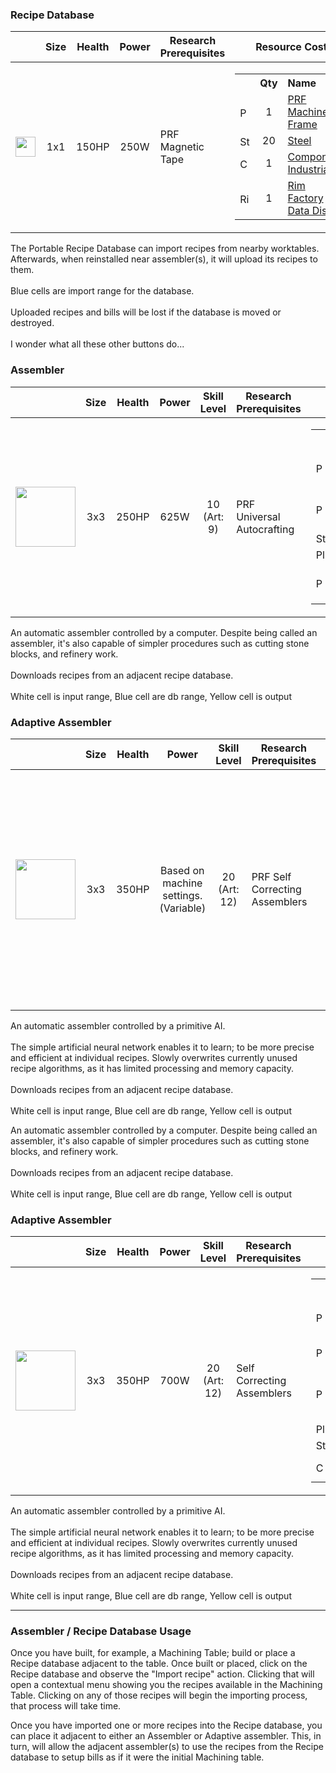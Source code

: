 ### Recipe Database

|   | Size | Health | Power | Research Prerequisites | Resource Cost |
| - | ---- | ------ | ------------- | ---------------------- | ------------- |
| <img src="https://github.com/zymex22/Project-RimFactory-Revived/raw/master/Textures/SAL3/DISK_HARDWARE4_north.png?raw=true" width="32" height="32" /> | <div align="center">1x1</div> | <div align="center">150HP</div> | <div align="center">250W</div> | PRF Magnetic Tape | <table frame="box" border="0" cellspacing="0" cellpadding="0"><tr><th>&nbsp;</th><th align="center">Qty</th><th align="left">Name</th></tr><tr><td><img src="https://github.com/zymex22/Project-RimFactory-Revived/raw/master/Textures/Common/MachineFrame.png?raw=true" width="16" alt="PRF Machine Frame" /></td><td align="center">1</td><td align="left"><a href="https://github.com/zymex22/Project-RimFactory-Revived/wiki//Construction-and-Crafting-Resources#machine-frame">PRF Machine Frame</a></td></tr><tr><td><img src="https://github.com/zymex22/Project-RimFactory-Revived/raw/master/Textures/c/c9/Steel.png" width="16" alt="Steel" /></td><td align="center">20</td><td align="left"><a href="https://github.com/zymex22/Project-RimFactory-Revived/raw/master/Textures/Steel">Steel</a></td></tr><tr><td><img src="https://github.com/zymex22/Project-RimFactory-Revived/raw/master/Textures/4/40/Component.png" width="16" alt="Component Industrial" /></td><td align="center">1</td><td align="left"><a href="https://github.com/zymex22/Project-RimFactory-Revived/raw/master/Textures/Component">Component Industrial</a></td></tr><tr><td><img src="https://github.com/zymex22/Project-RimFactory-Revived/raw/master/Textures/SAL3/datadisk.png?raw=true" width="16" alt="Rim Factory Data Disk" /></td><td align="center">1</td><td align="left"><a href="https://github.com/zymex22/Project-RimFactory-Revived/wiki//Construction-and-Crafting-Resources#recipe-data-disk">Rim Factory Data Disk</a></td></tr></table> |

The Portable Recipe Database can import recipes from nearby worktables. Afterwards, when reinstalled near assembler(s), it will upload its recipes to them.<br /><br />Blue cells are import range for the database.<br /><br />Uploaded recipes and bills will be lost if the database is moved or destroyed.<br /><br />I wonder what all these other buttons do...

### Assembler

|   | Size | Health | Power | Skill Level | Research Prerequisites | Resource Cost |
| - | ---- | ------ | ------------- | ----------- | ---------------------- | ------------- |
| <img src="https://github.com/zymex22/Project-RimFactory-Revived/raw/master/Textures/SAL3/smart_assembler.png?raw=true" width="96" height="96" /> | <div align="center">3x3</div> | <div align="center">250HP</div> | <div align="center">625W</div> | <div align="center">10 (Art: 9)</div> | PRF Universal Autocrafting | <table frame="box" border="0" cellspacing="0" cellpadding="0"><tr><th>&nbsp;</th><th align="center">Qty</th><th align="left">Name</th></tr><tr><td><img src="https://github.com/zymex22/Project-RimFactory-Revived/raw/master/Textures/Common/RoboticArm.png?raw=true" width="16" alt="PRF Robotic Arm" /></td><td align="center">2</td><td align="left"><a href="https://github.com/zymex22/Project-RimFactory-Revived/wiki//Construction-and-Crafting-Resources#robotic-arm">PRF Robotic Arm</a></td></tr><tr><td><img src="https://github.com/zymex22/Project-RimFactory-Revived/raw/master/Textures/Common/MachineFrame.png?raw=true" width="16" alt="PRF Machine Frame" /></td><td align="center">1</td><td align="left"><a href="https://github.com/zymex22/Project-RimFactory-Revived/wiki//Construction-and-Crafting-Resources#machine-frame">PRF Machine Frame</a></td></tr><tr><td><img src="https://github.com/zymex22/Project-RimFactory-Revived/raw/master/Textures/c/c9/Steel.png" width="16" alt="Steel" /></td><td align="center">120</td><td align="left"><a href="https://github.com/zymex22/Project-RimFactory-Revived/raw/master/Textures/Steel">Steel</a></td></tr><tr><td><img src="https://github.com/zymex22/Project-RimFactory-Revived/raw/master/Textures/c/c5/Plasteel.png" width="16" alt="Plasteel" /></td><td align="center">10</td><td align="left"><a href="https://github.com/zymex22/Project-RimFactory-Revived/raw/master/Textures/Plasteel">Plasteel</a></td></tr><tr><td><img src="https://github.com/zymex22/Project-RimFactory-Revived/raw/master/Textures/Common/WeakAICore.png?raw=true" width="16" alt="PRF Weak AI Chip" /></td><td align="center">1</td><td align="left"><a href="https://github.com/zymex22/Project-RimFactory-Revived/wiki//Construction-and-Crafting-Resources#weak-ai-chip">PRF Weak AI Chip</a></td></tr></table> |

An automatic assembler controlled by a computer. Despite being called an assembler, it's also capable of simpler procedures such as cutting stone blocks, and refinery work.<br /><br />Downloads recipes from an adjacent recipe database.<br /><br />White cell is input range, Blue cell are db range, Yellow cell is output

### Adaptive Assembler

|   | Size | Health | Power | Skill Level | Research Prerequisites | Resource Cost |
| - | ---- | ------ | ------------- | ----------- | ---------------------- | ------------- |
| <img src="https://github.com/zymex22/Project-RimFactory-Revived/raw/master/Textures/SAL3/correcting_assembler.png?raw=true" width="96" height="96" /> | <div align="center">3x3</div> | <div align="center">350HP</div> | <div align="center">Based on machine settings.<br />(Variable)</div> | <div align="center">20 (Art: 12)</div> | PRF Self Correcting Assemblers | <table frame="box" border="0" cellspacing="0" cellpadding="0"><tr><th>&nbsp;</th><th align="center">Qty</th><th align="left">Name</th></tr><tr><td><img src="https://github.com/zymex22/Project-RimFactory-Revived/raw/master/Textures/Common/RoboticArm.png?raw=true" width="16" alt="PRF Robotic Arm" /></td><td align="center">2</td><td align="left"><a href="https://github.com/zymex22/Project-RimFactory-Revived/wiki//Construction-and-Crafting-Resources#robotic-arm">PRF Robotic Arm</a></td></tr><tr><td>PRF Advanced AI Chip</td></tr><tr><td><img src="https://github.com/zymex22/Project-RimFactory-Revived/raw/master/Textures/Common/MachineFrameLarge.png?raw=true" width="16" alt="PRF Machine Frame Large" /></td><td align="center">1</td><td align="left"><a href="https://github.com/zymex22/Project-RimFactory-Revived/wiki//Construction-and-Crafting-Resources#adv-machine-frame">PRF Machine Frame Large</a></td></tr><tr><td><img src="https://github.com/zymex22/Project-RimFactory-Revived/raw/master/Textures/c/c5/Plasteel.png" width="16" alt="Plasteel" /></td><td align="center">10</td><td align="left"><a href="https://github.com/zymex22/Project-RimFactory-Revived/raw/master/Textures/Plasteel">Plasteel</a></td></tr><tr><td><img src="https://github.com/zymex22/Project-RimFactory-Revived/raw/master/Textures/c/c9/Steel.png" width="16" alt="Steel" /></td><td align="center">150</td><td align="left"><a href="https://github.com/zymex22/Project-RimFactory-Revived/raw/master/Textures/Steel">Steel</a></td></tr><tr><td><img src="https://github.com/zymex22/Project-RimFactory-Revived/raw/master/Textures/4/40/Component.png" width="16" alt="Component Industrial" /></td><td align="center">2</td><td align="left"><a href="https://github.com/zymex22/Project-RimFactory-Revived/raw/master/Textures/Component">Component Industrial</a></td></tr></table> |

An automatic assembler controlled by a primitive AI.<br /><br />The simple artificial neural network enables it to learn; to be more precise and efficient at individual recipes. Slowly overwrites currently unused recipe algorithms, as it has limited processing and memory capacity.<br /><br />Downloads recipes from an adjacent recipe database.<br /><br />White cell is input range, Blue cell are db range, Yellow cell is output



An automatic assembler controlled by a computer. Despite being called an assembler, it's also capable of simpler procedures such as cutting stone blocks, and refinery work.<br /><br />Downloads recipes from an adjacent recipe database.<br /><br />White cell is input range, Blue cell are db range, Yellow cell is output

### Adaptive Assembler

|   | Size | Health | Power | Skill Level | Research Prerequisites | Resource Cost |
| - | ---- | ------ | ------------- | ----------- | ---------------------- | ------------- |
| <img src="https://github.com/zymex22/Project-RimFactory-Revived/blob/master/Textures/SAL3/correcting_assembler.png?raw=true" width="96" height="96" /> | <div align="center">3x3</div> | <div align="center">350HP</div> | <div align="center">700W</div> | <div align="center">20 (Art: 12)</div> | Self Correcting Assemblers | <table frame="box" border="0" cellspacing="0" cellpadding="0"><tr><th>&nbsp;</th><th align="center">Qty</th><th align="left">Name</th></tr><tr><td><img src="https://github.com/zymex22/Project-RimFactory-Revived/raw/master/Textures/Common/RoboticArm.png?raw=true" width="16" alt="PRF Robotic Arm" /></td><td align="center">2</td><td align="left"><a href="https://github.com/zymex22/Project-RimFactory-Revived/wiki/Construction-and-Crafting-Resources#robotic-arm">PRF Robotic Arm</a></td></tr><tr><td><img src="https://github.com/zymex22/Project-RimFactory-Revived/raw/master/Textures/Common/WeakAICore.png?raw=true" width="16" alt="PRF Weak AI Chip" /></td><td align="center">1</td><td align="left"><a href="https://github.com/zymex22/Project-RimFactory-Revived/wiki/Construction-and-Crafting-Resources#weak-ai-chip">PRF Weak AI Chip</a></td></tr><tr><td><img src="https://github.com/zymex22/Project-RimFactory-Revived/raw/master/Textures/Common/MachineFrameLarge.png?raw=true" width="16" alt="PRF Machine Frame Large" /></td><td align="center">1</td><td align="left"><a href="https://github.com/zymex22/Project-RimFactory-Revived/wiki/Construction-and-Crafting-Resources#adv-machine-frame">PRF Machine Frame Large</a></td></tr><tr><td><img src="https://rimworldwiki.com/images/c/c5/Plasteel.png" width="16" alt="Plasteel" /></td><td align="center">10</td><td align="left"><a href="https://rimworldwiki.com/wiki/Plasteel">Plasteel</a></td></tr><tr><td><img src="https://rimworldwiki.com/images/c/c9/Steel.png" width="16" alt="Steel" /></td><td align="center">150</td><td align="left"><a href="https://rimworldwiki.com/wiki/Steel">Steel</a></td></tr><tr><td><img src="https://rimworldwiki.com/images/4/40/Component.png" width="16" alt="Component Industrial" /></td><td align="center">2</td><td align="left"><a href="https://rimworldwiki.com/wiki/Component">Component Industrial</a></td></tr></table> |

An automatic assembler controlled by a primitive AI.<br /><br />The simple artificial neural network enables it to learn; to be more precise and efficient at individual recipes. Slowly overwrites currently unused recipe algorithms, as it has limited processing and memory capacity.<br /><br />Downloads recipes from an adjacent recipe database.<br /><br />White cell is input range, Blue cell are db range, Yellow cell is output

***

### Assembler / Recipe Database Usage
Once you have built, for example, a Machining Table; build or place a Recipe database adjacent to the table. Once built or placed, click on the Recipe database and observe the "Import recipe" action. Clicking that will open a contextual menu showing you the recipes available in the Machining Table. Clicking on any of those recipes will begin the importing process, that process will  take time.

Once you have imported one or more recipes into the Recipe database, you can place it adjacent to either an Assembler or Adaptive assembler. This, in turn, will allow the adjacent  assembler(s) to use the recipes from the Recipe database to setup bills as if it were the initial Machining table.